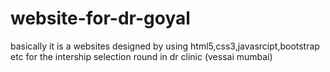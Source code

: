 # website-for-dr-goyal
basically it is a websites designed by using html5,css3,javasrcipt,bootstrap etc for the intership selection round in dr clinic (vessai mumbai)
